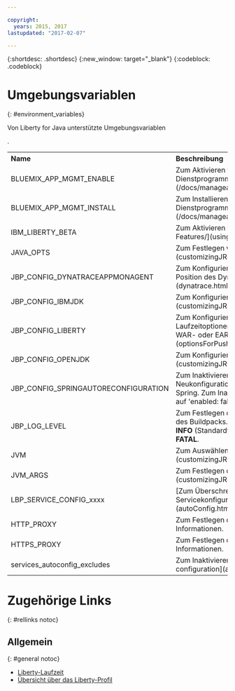 ```yaml
---

copyright:
  years: 2015, 2017
lastupdated: "2017-02-07"

---
```


{:shortdesc: .shortdesc}
{:new_window: target="_blank"}
{:codeblock: .codeblock}


# Umgebungsvariablen
{: #environment_variables}

Von Liberty for Java unterstützte Umgebungsvariablen

<table>
<tr>
<th align="left">Name</th>
<th align="left">Beschreibung</th>
</tr>

<tr>
<td>BLUEMIX_APP_MGMT_ENABLE</td>
<td>Zum Aktivieren von [App-Management-Dienstprogrammen](/docs/manageapps/app_mng.html).</td>
</tr>

<tr>
<td>BLUEMIX_APP_MGMT_INSTALL</td>
<td>Zum Installieren von [App-Management-Dienstprogrammen](/docs/manageapps/app_mng.html).</td>
</tr>

<tr>
<td>IBM_LIBERTY_BETA</td>
<td>Zum Aktivieren von [Liberty-Beta-Features/](usingBetaFeatures.html).</td>
</tr>

<tr>
<td>JAVA_OPTS</td>
<td>Zum Festlegen von [Java-Optionen](customizingJRE.html).</td>
</tr>

<tr>
<td>JBP_CONFIG_DYNATRACEAPPMONAGENT</td>
<td>Zum Konfigurieren der [Informationen zur Position des Dynatrace-Agenten](dynatrace.html#configuring_liberty_app).</td>
</tr>

<tr>
<td>JBP_CONFIG_IBMJDK </td>
<td>Zum Konfigurieren der [IBM JRE-Version](customizingJRE.html).</td>
</tr>

<tr>
<td>JBP_CONFIG_LIBERTY</td>
<td>Zum Konfigurieren verschiedener Liberty-Laufzeitoptionen, wie z. B. [Features für WAR- oder EAR-Dateien](optionsForPushing.html#stand_alone_apps).</td>
</tr>

<tr>
<td>JBP_CONFIG_OPENJDK</td>
<td>Zum Konfigurieren der [OpenJDK-Version](customizingJRE.html)</td>.
</tr>

<tr>
<td>JBP_CONFIG_SPRINGAUTORECONFIGURATION </td>
<td>Zum Inaktivieren der automatischen Neukonfiguration durch das Framework Spring. Zum Inaktivieren legen Sie den Wert auf 'enabled: false' fest. </td>
</tr>

<tr>
<td>JBP_LOG_LEVEL</td>
<td>Zum Festlegen der Protokollierungsebene des Buildpacks. Mögliche Werte: <b>DEBUG</b>, <b>INFO</b> (Standardwert), <b>WARN</b>, <b>ERROR</b> oder <b>FATAL</b>.</td>
</tr>

<tr>
<td>JVM</td>
<td>Zum Auswählen des [JRE-Typs](customizingJRE.html).</td>
</tr>

<tr>
<td>JVM_ARGS</td>
<td>Zum Festlegen der [JVM-Argumente](customizingJRE.html).</td>
</tr>

<tr>
<td>LBP_SERVICE_CONFIG_xxxx</td>
<td>[Zum Überschreiben der Servicekonfiguration](autoConfig.html#override_service_config)</td>
</tr>

<tr>
<td>HTTP_PROXY</td>
<td>Zum Festlegen der Proxy-Server-Informationen.</td>
</tr>

<tr>
<td>HTTPS_PROXY</td>
<td>Zum Festlegen der Proxy-Server-Informationen.</td>
</tr>

<tr>
<td>services_autoconfig_excludes</td>
<td>Zum Inaktivieren des Service [auto-configuration](autoConfig.html#opting_out).</td>
</tr>
</table>

# Zugehörige Links
{: #rellinks notoc}
## Allgemein
{: #general notoc}
* [Liberty-Laufzeit](index.html)
* [Übersicht über das Liberty-Profil](http://www-01.ibm.com/support/knowledgecenter/SSAW57_8.5.5/com.ibm.websphere.wlp.nd.doc/ae/cwlp_about.html)
